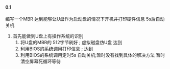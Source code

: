 #### 0.1 

编写一个MBR 达到能够让U盘作为启动盘的情况下开机并打印硬件信息 5s后自动关机
 	
   1. 首先能做到U盘上有操作系统的识别
        1. 将U盘的MBR的 512字节刷好 ; 虚拟磁盘仿U盘 达到
        2. 利用BIOS的系统调用打印信息 ; 达到
        3. 利用BIOS的系统调用定时5s 自动关机;暂时没有找到具体的解决方法 暂时清空屏幕死循环等待
